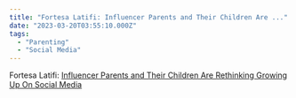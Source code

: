 ```yaml
---
title: "Fortesa Latifi: Influencer Parents and Their Children Are ..."
date: "2023-03-20T03:55:10.000Z"
tags: 
  - "Parenting"
  - "Social Media"
---
```


Fortesa Latifi: [Influencer Parents and Their Children Are Rethinking Growing Up On Social Media](https://www.teenvogue.com/story/influencer-parents-children-social-media-impact)
